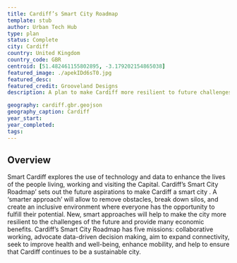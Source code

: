 ```yaml
---
title: Cardiff’s Smart City Roadmap
template: stub
author: Urban Tech Hub
type: plan
status: Complete
city: Cardiff
country: United Kingdom
country_code: GBR
centroid: [51.482461155802895, -3.179202154865038]
featured_image: ./apekIDd6sT0.jpg
featured_desc: 
featured_credit: Grooveland Designs
description: A plan to make Cardiff more resilient to future challenges and provide economic benefits.

geography: cardiff.gbr.geojson
geography_caption: Cardiff
year_start:
year_completed:
tags:
---
```


## Overview
Smart Cardiff explores the use of technology and data to enhance the lives of the people living, working and visiting the Capital. Cardiff’s Smart City Roadmap’ sets out the future aspirations to make Cardiff a smart city . A ‘smarter approach’ will allow to remove obstacles, break down silos, and create an inclusive environment where everyone has the opportunity to fulfill their potential. New, smart approaches will help to make the city more resilient to the challenges of the future and provide many economic benefits. Cardiff’s Smart City Roadmap has five missions: collaborative working, advocate data-driven decision making, aim to expand connectivity, seek to improve health and well-being, enhance mobility, and help to ensure that Cardiff continues to be a sustainable city.
